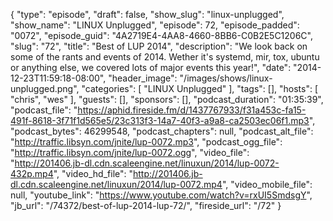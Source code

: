 {
  "type": "episode",
  "draft": false,
  "show_slug": "linux-unplugged",
  "show_name": "LINUX Unplugged",
  "episode": 72,
  "episode_padded": "0072",
  "episode_guid": "4A2719E4-4AA8-4660-8BB6-C0B2E5C1206C",
  "slug": "72",
  "title": "Best of LUP 2014",
  "description": "We look back on some of the rants and events of 2014. Wether it's systemd, mir, tox, ubuntu or anything else, we covered lots of major events this year!",
  "date": "2014-12-23T11:59:18-08:00",
  "header_image": "/images/shows/linux-unplugged.png",
  "categories": [
    "LINUX Unplugged"
  ],
  "tags": [],
  "hosts": [
    "chris",
    "wes"
  ],
  "guests": [],
  "sponsors": [],
  "podcast_duration": "01:35:39",
  "podcast_file": "https://aphid.fireside.fm/d/1437767933/f31a453c-fa15-491f-8618-3f71f1d565e5/23c313f3-14a7-40f3-a9a8-ca2503ec06f1.mp3",
  "podcast_bytes": 46299548,
  "podcast_chapters": null,
  "podcast_alt_file": "http://traffic.libsyn.com/jnite/lup-0072.mp3",
  "podcast_ogg_file": "http://traffic.libsyn.com/jnite/lup-0072.ogg",
  "video_file": "http://201406.jb-dl.cdn.scaleengine.net/linuxun/2014/lup-0072-432p.mp4",
  "video_hd_file": "http://201406.jb-dl.cdn.scaleengine.net/linuxun/2014/lup-0072.mp4",
  "video_mobile_file": null,
  "youtube_link": "https://www.youtube.com/watch?v=rxUI5SmdsgY",
  "jb_url": "/74372/best-of-lup-2014-lup-72/",
  "fireside_url": "/72"
}

